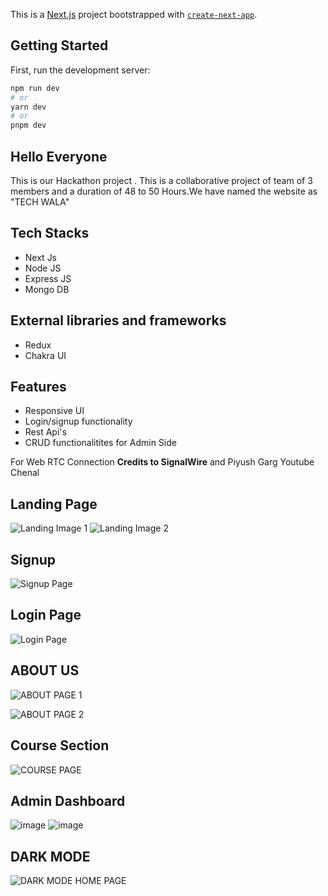 This is a [Next.js](https://nextjs.org/) project bootstrapped with [`create-next-app`](https://github.com/vercel/next.js/tree/canary/packages/create-next-app).

## Getting Started

First, run the development server:

```bash
npm run dev
# or
yarn dev
# or
pnpm dev
```
## Hello Everyone

This is our Hackathon project . This is a collaborative project of team of 3 members and a duration of 48 to 50 Hours.We have named the website as "TECH WALA"


## Tech Stacks

- Next Js
- Node JS
- Express JS
- Mongo DB

## External libraries and frameworks

- Redux
- Chakra UI

## Features

- Responsive UI
- Login/signup functionality
- Rest Api's
- CRUD functionalitites for Admin Side

For Web RTC Connection **Credits to SignalWire** and Piyush Garg Youtube Chenal

## Landing Page 

![Landing Image 1](https://github.com/rahul2437/project-ray/blob/71c4631ef5007bd64444d8142dc42d45fc30efcc/Images/Screenshot_20230129_213706.png)
![Landing Image 2](https://github.com/rahul2437/project-ray/blob/71c4631ef5007bd64444d8142dc42d45fc30efcc/Images/Screenshot_20230129_213731.png)

## Signup

![Signup Page](https://github.com/rahul2437/project-ray/blob/71c4631ef5007bd64444d8142dc42d45fc30efcc/Images/Screenshot_20230129_213821.png)

## Login Page
![Login Page](https://github.com/rahul2437/project-ray/blob/71c4631ef5007bd64444d8142dc42d45fc30efcc/Images/Screenshot_20230129_213801.png)

## ABOUT US

![ABOUT PAGE 1](https://github.com/rahul2437/project-ray/blob/71c4631ef5007bd64444d8142dc42d45fc30efcc/Images/Screenshot_20230129_213849.png)

![ABOUT PAGE 2](https://github.com/rahul2437/project-ray/blob/71c4631ef5007bd64444d8142dc42d45fc30efcc/Images/Screenshot_20230129_213908.png) 


## Course Section
![COURSE PAGE]()
 
## Admin Dashboard
![image](https://user-images.githubusercontent.com/48915605/215340394-29b4964c-9e4a-4bd2-8793-d5ba49498f8c.png)
![image](https://user-images.githubusercontent.com/48915605/215340383-e3f4cc43-bb70-46d6-8a03-4471d4a695b7.png)

 
## DARK MODE
![DARK MODE HOME PAGE](https://github.com/rahul2437/project-ray/blob/71c4631ef5007bd64444d8142dc42d45fc30efcc/Images/Screenshot_20230129_213950.png)






